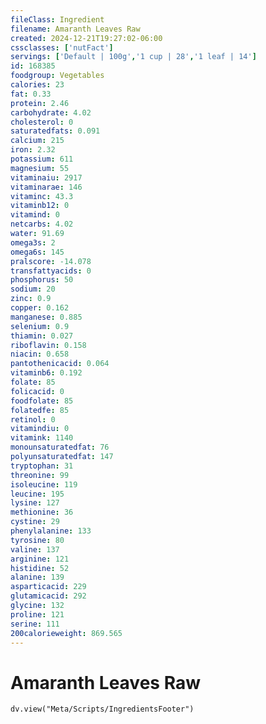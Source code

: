 ```yaml
---
fileClass: Ingredient
filename: Amaranth Leaves Raw
created: 2024-12-21T19:27:02-06:00
cssclasses: ['nutFact']
servings: ['Default | 100g','1 cup | 28','1 leaf | 14']
id: 168385
foodgroup: Vegetables
calories: 23
fat: 0.33
protein: 2.46
carbohydrate: 4.02
cholesterol: 0
saturatedfats: 0.091
calcium: 215
iron: 2.32
potassium: 611
magnesium: 55
vitaminaiu: 2917
vitaminarae: 146
vitaminc: 43.3
vitaminb12: 0
vitamind: 0
netcarbs: 4.02
water: 91.69
omega3s: 2
omega6s: 145
pralscore: -14.078
transfattyacids: 0
phosphorus: 50
sodium: 20
zinc: 0.9
copper: 0.162
manganese: 0.885
selenium: 0.9
thiamin: 0.027
riboflavin: 0.158
niacin: 0.658
pantothenicacid: 0.064
vitaminb6: 0.192
folate: 85
folicacid: 0
foodfolate: 85
folatedfe: 85
retinol: 0
vitamindiu: 0
vitamink: 1140
monounsaturatedfat: 76
polyunsaturatedfat: 147
tryptophan: 31
threonine: 99
isoleucine: 119
leucine: 195
lysine: 127
methionine: 36
cystine: 29
phenylalanine: 133
tyrosine: 80
valine: 137
arginine: 121
histidine: 52
alanine: 139
asparticacid: 229
glutamicacid: 292
glycine: 132
proline: 121
serine: 111
200calorieweight: 869.565
---
```


# Amaranth Leaves Raw

```dataviewjs
dv.view("Meta/Scripts/IngredientsFooter")
```